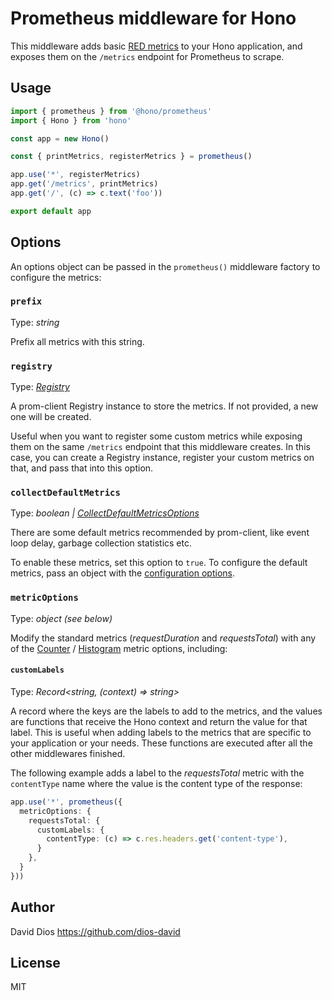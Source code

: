 # Prometheus middleware for Hono

This middleware adds basic [RED metrics](https://www.weave.works/blog/the-red-method-key-metrics-for-microservices-architecture/) to your Hono application, and exposes them on the `/metrics` endpoint for Prometheus to scrape.

## Usage

```ts
import { prometheus } from '@hono/prometheus'
import { Hono } from 'hono'

const app = new Hono()

const { printMetrics, registerMetrics } = prometheus()

app.use('*', registerMetrics)
app.get('/metrics', printMetrics)
app.get('/', (c) => c.text('foo'))

export default app
```

## Options

An options object can be passed in the `prometheus()` middleware factory to configure the metrics:

### `prefix`

Type: *string*

Prefix all metrics with this string.

### `registry`

Type: *[Registry](https://www.npmjs.com/package/prom-client)*

A prom-client Registry instance to store the metrics. If not provided, a new one will be created.

Useful when you want to register some custom metrics while exposing them on the same `/metrics` endpoint that this middleware creates. In this case, you can create a Registry instance, register your custom metrics on that, and pass that into this option.

### `collectDefaultMetrics`

Type: *boolean | [CollectDefaultMetricsOptions](https://www.npmjs.com/package/prom-client#default-metrics)*

There are some default metrics recommended by prom-client, like event loop delay, garbage collection statistics etc.

To enable these metrics, set this option to `true`. To configure the default metrics, pass an object with the [configuration options](https://www.npmjs.com/package/prom-client#default-metrics).


### `metricOptions`

Type: *object (see below)*

Modify the standard metrics (*requestDuration* and *requestsTotal*) with any of the [Counter](https://www.npmjs.com/package/prom-client#counter) / [Histogram](https://www.npmjs.com/package/prom-client#histogram) metric options, including:

#### `customLabels`

Type: *Record<string, (context) => string>*

A record where the keys are the labels to add to the metrics, and the values are functions that receive the Hono context and return the value for that label. This is useful when adding labels to the metrics that are specific to your application or your needs. These functions are executed after all the other middlewares finished.

The following example adds a label to the *requestsTotal* metric with the `contentType` name where the value is the content type of the response:

```ts
app.use('*', prometheus({
  metricOptions: {
    requestsTotal: {
      customLabels: {
        contentType: (c) => c.res.headers.get('content-type'),
      }
    },
  }
}))
```

## Author

David Dios <https://github.com/dios-david>

## License

MIT
